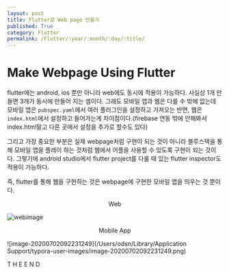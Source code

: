 ```yaml
---
layout: post
title: Flutter로 Web page 만들기
published: True
category: Flutter
permalink: /Flutter/:year/:month/:day/:title/
---
```


# Make Webpage Using Flutter

flutter에는 android, ios 뿐만 아니라 web에도 동시에 적용이 가능하다. 사실상 1개 만들면 3개가 동시에 만들어 지는 셈이다. 그래도 모바일 앱과 웹은 다를 수 밖에 없는데 모바일 앱은 `pubspec.yaml`에서 여러 플러그인을 설정하고 가져오는 반면, 웹은 `index.html`에서 설정하고 들어가는게 차이점이다.(firebase 연동 밖에 안해봐서 index.html말고 다른 곳에서 설정을 추가로 할수도 있다)

그리고 가장 중요한 부분은 실제 webpage처럼 구현이 되는 것이 아니라 블루스택을 통해 모바일 앱을 플레이 하는 것처럼 웹에서 어플을 사용할 수 있도록 구현이 되는 것이다. 그렇기에 android studio에서 flutter project를 다룰 때 있는 flutter inspector도 적용이 가능하다.

즉, flutter를 통해 웹을 구현하는 것은 webpage에 구현한 모바일 앱을 띄우는 것 뿐이다.

<center> Web </center>

![webimage](https://user-images.githubusercontent.com/43085342/86302811-dbd21e00-bc44-11ea-8d51-2bb958ae2e09.png)



<center> Mobile App </center>

![image-20200702092231249](/Users/odsn/Library/Application Support/typora-user-images/image-20200702092231249.png)

T H E E N D